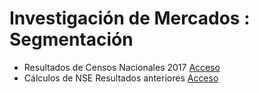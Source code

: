 # Investigación de Mercados : Segmentación

* Resultados de Censos Nacionales 2017
[Acceso](http://censo2017.inei.gob.pe/resultados-definitivos-de-los-censos-nacionales-2017/)
* Cálculos de NSE Resultados anteriores [Acceso](http://apeim.com.pe/informes-nse-anteriores/)



